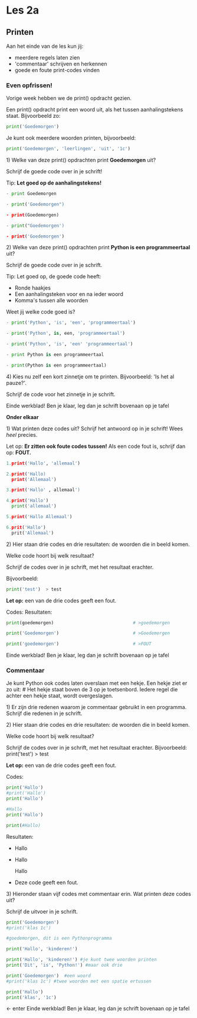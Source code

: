 # Les 2a

## Printen

Aan het einde van de les kun jij:

* meerdere regels laten zien
* 'commentaar' schrijven en herkennen
* goede en foute print-codes vinden

### **Even opfrissen!**

Vorige week hebben we de print\(\) opdracht gezien.

Een print\(\) opdracht print een woord uit, als het tussen aanhalingstekens staat. Bijvoorbeeld zo:

```python
print('Goedemorgen')
```

Je kunt ook meerdere woorden printen, bijvoorbeeld:

```python
print('Goedemorgen', 'leerlingen', 'uit', '1c')
```

1\) Welke van deze print\(\) opdrachten print **Goedemorgen** uit?

Schrijf de goede code over in je schrift!

Tip: **Let goed op de aanhalingstekens!**

```python
- print Goedemorgen

- print('Goedemorgen")

- print(Goedemorgen)

- print("Goedemorgen')

- print('Goedemorgen')
```

2\) Welke van deze print\(\) opdrachten print **Python is een programmeertaal** uit?

Schrijf de goede code over in je schrift.

Tip: Let goed op, de goede code heeft:

* Ronde haakjes
* Een aanhalingsteken voor en na ieder woord
* Komma's tussen alle woorden

Weet jij welke code goed is?

```python
- print('Python', 'is', 'een', 'programmeertaal')

- print('Python', is, een, 'programmeertaal')

- print('Python', 'is', 'een' 'programmeertaal')

- print Python is een programmeertaal

- print(Python is een programmeertaal)
```

4\) Kies nu zelf een kort zinnetje om te printen. Bijvoorbeeld: 'Is het al pauze?'.

Schrijf de code voor het zinnetje in je schrift.

Einde werkblad! Ben je klaar, leg dan je schrift bovenaan op je tafel

**Onder elkaar**

1\) Wat printen deze codes uit? Schrijf het antwoord op in je schrift! Wees _heel_ precies.

Let op: **Er zitten ook foute codes tussen!** Als een code fout is, schrijf dan op: **FOUT.**

```python
1.print('Hallo', 'allemaal')
```

```python
2.print('Hallo)
  print('Allemaal')
```

```python
3.print('Hallo' , allemaal')
```

```python
4.print('Hallo')
  print('allemaal')
```

```python
5.print('Hallo Allemaal')
```

```python
6.prit('Hallo')
  prit('Allemaal')
```

2\) Hier staan drie codes en drie resultaten: de woorden die in beeld komen.

Welke code hoort bij welk resultaat?

Schrijf de codes over in je schrift, met het resultaat erachter.

Bijvoorbeeld:

```python
print('test')  > test
```

**Let op:** een van de drie codes geeft een fout.

Codes:                                                                                                Resultaten:

```python
print(goedemorgen)                              # >goedemorgen
```

```python
print('Goedemorgen')                            # >Goedemorgen
```

```python
print('goedemorgen')                            # >FOUT
```

Einde werkblad! Ben je klaar, leg dan je schrift bovenaan op je tafel

### **Commentaar**

Je kunt Python ook codes laten overslaan met een hekje. Een hekje ziet er zo uit: \# Het hekje staat boven de 3 op je toetsenbord. Iedere regel die achter een hekje staat, wordt overgeslagen.

1\) Er zijn drie redenen waarom je commentaar gebruikt in een programma. Schrijf die redenen in je schrift.

2\) Hier staan drie codes en drie resultaten: de woorden die in beeld komen.

Welke code hoort bij welk resultaat?

Schrijf de codes over in je schrift, met het resultaat erachter. Bijvoorbeeld: print\('test'\) &gt; test

**Let op:** een van de drie codes geeft een fout.

Codes:

```python
print('Hallo')                            
#print('Hallo')                        
print('Hallo')
```

```python
#Hallo
print('Hallo')
```

```python
print(#Hallo)
```

Resultaten:

* Hallo
* Hallo

  Hallo

* Deze code geeft een fout.

3\) Hieronder staan vijf codes met commentaar erin. Wat printen deze codes uit?

Schrijf de uitvoer in je schrift.

```python
print('Goedemorgen')               
#print('klas 1c')
```

```python
#goedemorgen, dit is een Pythonprogramma

print('Hallo', 'kinderen!')
```

```python
print('Hallo', 'kinderen!') #je kunt twee woorden printen
print('Dit', 'is', 'Python!') #maar ook drie
```

```python
print('Goedemorgen')  #een woord           
#print('klas 1c') #twee woorden met een spatie ertussen
```

```python
print('Hallo')               
print('klas', '1c')
```

<div style="page-break-after: always;"></div> <- enter
Einde werkblad! Ben je klaar, leg dan je schrift bovenaan op je tafel

